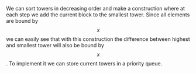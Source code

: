 We can sort towers in decreasing order and make a construction where at each step we add the current block to the smallest tower.  Since all elements are bound by $$x$$ we can easily see that with this construction the difference between highest and smallest tower will also be bound by $$x$$.  To implement it we can store current towers in a priority queue.
